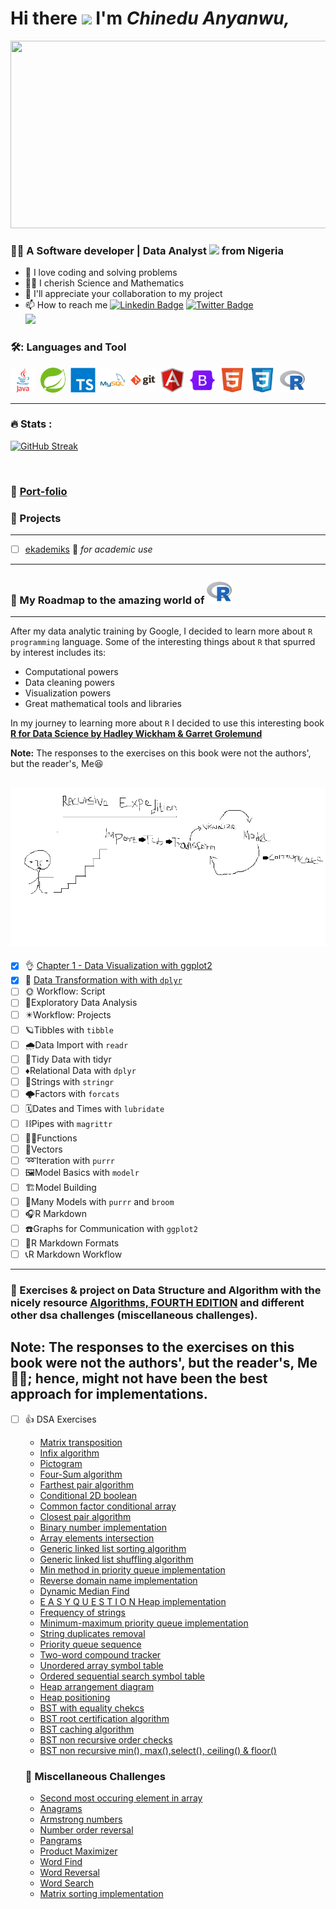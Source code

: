<h1>
  Hi there
  <img src="https://media.giphy.com/media/hvRJCLFzcasrR4ia7z/giphy.gif" width="30px"/> <span>I'm <em>Chinedu Anyanwu,</em></span>
</h1>


<div align="center">
  <img src="https://media.giphy.com/media/dWesBcTLavkZuG35MI/giphy.gif" width="600" height="300"/>
</div>


### :man_technologist: A Software developer | Data Analyst <img src="https://media.giphy.com/media/WUlplcMpOCEmTGBtBW/giphy.gif" width="30"> from Nigeria
- 👀 I love coding and solving problems
- 🧑‍🎓 I cherish Science and Mathematics
- 💞️ I'll appreciate your collaboration to my project
- 📫 How to reach me [![Linkedin Badge](https://img.shields.io/badge/LinkedIn-blue?style=for-the-badge&logo=linkedin&logoColor=white)](https://www.linkedin.com/in/chinedu-anyanwu-313003236/)  [![Twitter Badge](https://img.shields.io/twitter/url?style=social&url=https%3A%2F%2Fimg.shields.io%2Fbadge%2FTwitter-blue%3Fstyle%3Dfor-the-badge%26logo%3Dtwitter%26logoColor%3Dwhite)](https://twitter.com/_edugreat) <address> <a href="mailto:a_modestgreat@yahoo.com"><img src="https://img.shields.io/badge/Gmail-D14836?style=for-the-badge&logo=gmail&logoColor=white.svg"/></a> 
</address>


### 🛠️: Languages and Tool
<div>
  <img src="https://github.com/devicons/devicon/blob/master/icons/java/java-original-wordmark.svg" title="Java" alt="Java" width="40" height="40"/>&nbsp;
  <img src="https://github.com/devicons/devicon/blob/master/icons/spring/spring-original.svg" title="Spring" alt="Spring" width="40" height="40"/>&nbsp;
  <img src="https://github.com/devicons/devicon/blob/master/icons/typescript/typescript-original.svg" title="TypeScript" alt="TypeScript" width="40" height="40"/>&nbsp;
  <img src="https://github.com/devicons/devicon/blob/master/icons/mysql/mysql-original-wordmark.svg" title="Mysql" alt="Mysql" width="40" height="40"/>&nbsp;
  <img src="https://github.com/devicons/devicon/blob/master/icons/git/git-original-wordmark.svg" title="Git" alt="Git" width="40" height="40"/>&nbsp;
  <img src="https://github.com/devicons/devicon/blob/master/icons/angularjs/angularjs-original.svg" title="Angular" alt="Angular" width="40" height="40"/>&nbsp;
  <img src="https://github.com/devicons/devicon/blob/master/icons/bootstrap/bootstrap-original.svg" title="Bootstrap" alt="Bootstrap" width="40" height="40"/>&nbsp;
  <img src="https://github.com/devicons/devicon/blob/master/icons/html5/html5-original.svg" title="Html" alt="Html" width="40" height="40"/>&nbsp;
  <img src="https://github.com/devicons/devicon/blob/master/icons/css3/css3-original.svg" title="CSS" alt="CSS" width="40" height="40"/>&nbsp;
  <img src="https://github.com/devicons/devicon/blob/master/icons/r/r-original.svg" title="R" alt="R" width="40" height="40"/>&nbsp;
  
 </div>
 
 ---

### :fire: Stats : 
[![GitHub Streak](http://github-readme-streak-stats.herokuapp.com?user=edugreat&theme=dark&background=000000)](https://git.io/streak-stats)

 <div>
  <img src="https://komarev.com/ghpvc/?username=edugreat&style=flat-square&color=blue" alt=""/>
  </div>

  ### 💼 [Port-folio](https://anportfolio.byethost10.com)
 
  
  ### 🏡 Projects
  ---
  - [ ] [ekademiks](https://github.com/edugreat/ekademiks) 📖 _for academic use_
   
  ---
  
  ### 📘 My Roadmap to the amazing world of <img src="https://github.com/devicons/devicon/blob/master/icons/r/r-original.svg" title="R" alt="R" width="40" height="40"/>&nbsp;
  
  ---
  After my data analytic training by Google, I decided to learn more about ```R programming``` language.
  Some of the interesting things about ```R``` that spurred by interest includes its:
  * Computational powers
  * Data cleaning powers
  * Visualization powers
  * Great mathematical tools and libraries
  
 
 In my journey to learning more about ```R``` I decided to use this interesting book [**R for Data Science by Hadley Wickham & Garret Grolemund**](https://www.amazon.com/Data-Science-Transform-Visualize-Model/dp/1491910399)
 
 **Note:** The responses to the exercises on this book were not the authors', but the reader's, Me😆
 
 ![alt text](https://github.com/edugreat/r-road-map/blob/main/roadmap.png)
 ---
 - [X] 👌 [Chapter 1 - Data Visualization with ggplot2 ](https://github.com/edugreat/r-road-map/blob/main/chapter-one/exercise.pdf)
 - [X] 👜 [Data Transformation with with ``dplyr``](https://github.com/edugreat/r-road-map/blob/main/chapter-three/exercise.pdf)
 - [ ] 🌞 Workflow: Script
 - [ ] 🌝Exploratory Data Analysis
 - [ ] ✴️Workflow: Projects
 - [ ] 🪐Tibbles with ``tibble``
 - [ ] 🌧️Data Import with ``readr``
 - [ ] 🐧Tidy Data with tidyr
 - [ ] ♦️Relational Data with ``dplyr``
 - [ ] 🌳Strings with ``stringr``
 - [ ] 🌩️Factors with ``forcats``
 - [ ] 🗓️Dates and Times with ``lubridate``
 - [ ] ⛓️Pipes with ``magrittr``
 - [ ] 👨‍🏫Functions
 - [ ] 🚡Vectors
 - [ ] ➿Iteration with ``purrr``
 - [ ] 🖼️Model Basics with ``modelr``
 - [ ] 🏗️Model Building
 - [ ] 🧹Many Models with ``purrr`` and ``broom``
 - [ ] 🎧R Markdown
 - [ ] ☎️Graphs for Communication with ``ggplot2``
 - [ ] 🎤R Markdown Formats
 - [ ] 📞R Markdown Workflow
<!---
edugreat/edugreat is a ✨ special ✨ repository because its `README.md` (this file) appears on your GitHub profile.
You can click the Preview link to take a look at your changes.
--->
---
### 🧮 Exercises & project on Data Structure and Algorithm with the nicely resource [**Algorithms, FOURTH EDITION**](https://algs4.cs.princeton.edu/home/) and different other dsa challenges (miscellaneous challenges).
 **Note:** The responses to the exercises on this book were not the authors', but the reader's, Me 👨‍🔬; hence, might not have been the best approach for implementations.
 ---
- [ ] 👍 DSA Exercises 
  
    * [Matrix transposition](https://github.com/edugreat/dsa/blob/master/learning/src/exercises/MatrixTransposition.java)
    * [Infix  algorithm](https://github.com/edugreat/dsa/blob/master/learning/src/exercises/InfixExpression.java)
    * [Pictogram](https://github.com/edugreat/dsa/blob/master/learning/src/exercises/Histogram.java)
    * [Four-Sum algorithm](https://github.com/edugreat/dsa/blob/master/learning/src/exercises/FourSumAlgorithm.java)
    * [Farthest pair algorithm](https://github.com/edugreat/dsa/blob/master/learning/src/exercises/FarthestPair.java)
    * [Conditional 2D boolean](https://github.com/edugreat/dsa/blob/master/learning/src/exercises/ConditionalTwoDimentionalBoolean.java)
    * [Common factor conditional array](https://github.com/edugreat/dsa/blob/master/learning/src/exercises/ConditionalCommonFactorMatrix.java)
    * [Closest pair algorithm](https://github.com/edugreat/dsa/blob/master/learning/src/exercises/ClosestPairs.java)
    * [Binary number implementation](https://github.com/edugreat/dsa/blob/master/learning/src/exercises/BinaryRepresentation.java)
    * [Array elements intersection](https://github.com/edugreat/dsa/blob/master/learning/src/exercises/ArrayElementIntersection.java)
    * [Generic linked list sorting algorithm](https://github.com/edugreat/dsa/blob/master/sorting/src/sorting_exercises/LinkedListSort.java)
    * [Generic linked list shuffling algorithm](https://github.com/edugreat/dsa/blob/master/sorting/src/sorting_exercises/ShufflingList.java)
    * [Min method in priority queue implementation](https://github.com/edugreat/dsa/blob/fb1f7541c4209821e49fcffd7dabc24faaa4088c/priority-queue/src/priority_queue_exercises/AddMinMethod.java)
    * [Reverse domain name implementation](https://github.com/edugreat/dsa/blob/fb1f7541c4209821e49fcffd7dabc24faaa4088c/priority-queue/src/priority_queue_exercises/Domain.java)
    * [Dynamic Median Find](https://github.com/edugreat/dsa/blob/fb1f7541c4209821e49fcffd7dabc24faaa4088c/priority-queue/src/priority_queue_exercises/DynamicMedianFind.java)
    * [E A S Y Q U E S T I O N Heap implementation](https://github.com/edugreat/dsa/blob/fb1f7541c4209821e49fcffd7dabc24faaa4088c/priority-queue/src/priority_queue_exercises/Exercise2.java)
    * [Frequency of strings](https://github.com/edugreat/dsa/blob/fb1f7541c4209821e49fcffd7dabc24faaa4088c/priority-queue/src/priority_queue_exercises/Frequency.java)
    * [Minimum-maximum priority queue implementation](https://github.com/edugreat/dsa/blob/fb1f7541c4209821e49fcffd7dabc24faaa4088c/priority-queue/src/priority_queue_exercises/MinMaxPQ.java)
    * [String duplicates removal](https://github.com/edugreat/dsa/blob/fb1f7541c4209821e49fcffd7dabc24faaa4088c/priority-queue/src/priority_queue_exercises/NoDuplicates.java)
    * [Priority queue sequence](https://github.com/edugreat/dsa/blob/fb1f7541c4209821e49fcffd7dabc24faaa4088c/priority-queue/src/priority_queue_exercises/NoDuplicates.java)
    * [Two-word compound tracker](https://github.com/edugreat/dsa/blob/fb1f7541c4209821e49fcffd7dabc24faaa4088c/priority-queue/src/priority_queue_exercises/TwoWordCompound.java)
    * [Unordered array symbol table](https://github.com/edugreat/dsa/blob/fb1f7541c4209821e49fcffd7dabc24faaa4088c/searching/src/searching/ArrayST.java)
    * [Ordered sequential search symbol table](https://github.com/edugreat/dsa/blob/fb1f7541c4209821e49fcffd7dabc24faaa4088c/searching/src/searching/OrderedSequentialSearchST.java)
    * [Heap arrangement diagram](https://github.com/edugreat/dsa/blob/fb1f7541c4209821e49fcffd7dabc24faaa4088c/priority-queue/src/priority_queue_exercises/heap_arrangements.txt)
    * [Heap positioning](https://github.com/edugreat/dsa/blob/fb1f7541c4209821e49fcffd7dabc24faaa4088c/priority-queue/src/priority_queue_exercises/kthposition.txt)
    * [BST with equality chekcs](https://github.com/edugreat/dsa/blob/9bd31986f7f4ca83ee1d869286c07b492800e13f/searching/searching/BSTWITHEQUALITYKEYCHECKS.java)
    * [BST root certification algorithm](https://github.com/edugreat/dsa/blob/9bd31986f7f4ca83ee1d869286c07b492800e13f/searching/searching/BSTWITHCERTIFICATION.java)
    * [BST caching algorithm](https://github.com/edugreat/dsa/blob/9bd31986f7f4ca83ee1d869286c07b492800e13f/searching/searching/BSTWITHCACHE.java)
    * [BST non recursive order checks](https://github.com/edugreat/dsa/blob/9bd31986f7f4ca83ee1d869286c07b492800e13f/searching/searching/BSTWITHORDERCHECK.java)
    * [BST non recursive min(), max(),select(), ceiling() & floor()](https://github.com/edugreat/dsa/blob/9bd31986f7f4ca83ee1d869286c07b492800e13f/searching/searching/NonRecursives.java)

    ### 🧮 Miscellaneous Challenges

     * [Second most occuring element in array](https://github.com/edugreat/dsa/blob/master/learning/src/exercises/SecondMostRepeatedCharacter.java)
     * [Anagrams](https://github.com/edugreat/dsa/blob/master/sorting/src/miscellaneous/Anagram.java)
     * [Armstrong numbers](https://github.com/edugreat/dsa/blob/master/sorting/src/miscellaneous/Armstrong_Numbers.java)
     * [Number order reversal](https://github.com/edugreat/dsa/blob/master/sorting/src/miscellaneous/Number_Reversal.java)
     * [Pangrams](https://github.com/edugreat/dsa/blob/master/sorting/src/miscellaneous/Pangram.java)
     * [Product Maximizer](https://github.com/edugreat/dsa/blob/master/sorting/src/miscellaneous/ProductMaximizer.java)
     * [Word Find](https://github.com/edugreat/dsa/blob/master/sorting/src/miscellaneous/WordFind.java)
     * [Word Reversal](https://github.com/edugreat/dsa/blob/master/sorting/src/miscellaneous/WordReversal.java)
     * [Word Search](https://github.com/edugreat/dsa/blob/master/sorting/src/miscellaneous/WordSearch.java)
     * [Matrix sorting implementation](https://github.com/edugreat/dsa/blob/fb1f7541c4209821e49fcffd7dabc24faaa4088c/priority-queue/src/priority_queue_exercises/MatrixSort.java)
    
 
